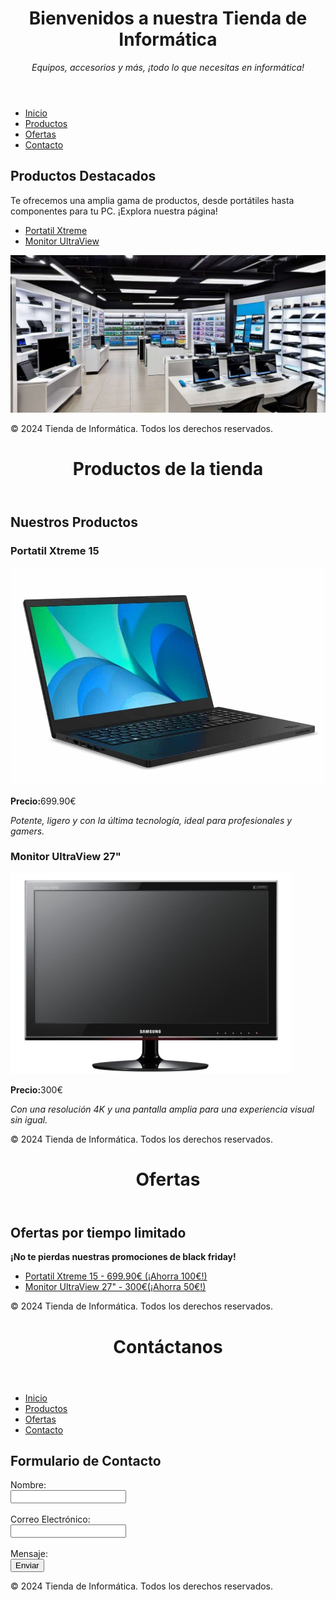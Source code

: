 <!DOCTYPE html>
<html lang="es">
<head>
    <meta charset="UTF-8">
    <meta name="viewport" content="width=device-width, initial-scale=1.0">
</head>
<body>
    <header>
        <h1>Bienvenidos a nuestra Tienda de Informática</h1>
        <p><em>Equipos, accesorios y más, ¡todo lo que necesitas en informática!</em></p>
    </header>
    <nav>
        <ul>
            <li><a href="index.html" title="Página principal">Inicio</a></li>
            <li><a href="productos.html" title="Ver productos">Productos</a></li>
            <li><a href="ofertas.html" title="Ver ofertas">Ofertas</a></li>
            <li><a href="contacto.html" title="Atención al cliente">Contacto</a></li>
        </ul>
    </nav>
    <section>
        <h2>Productos Destacados</h2>
        <p>Te ofrecemos una amplia gama de productos, desde portátiles hasta componentes para tu PC. ¡Explora nuestra página!</p>
        <ul>
            <li><a href="productos.html#portatil" title="Ver portatil Xtreme">Portatil Xtreme</a></li>
            <li><a href="productos.html#monitor" title="Ver monitor UltraView">Monitor UltraView</a></li>
        </ul>
        <img src="https://github.com/Eli16-12/Tienda-inform-tica/blob/main/imagen89d921aac7337a84da709e90e219e207.jpg" alt="Vista de nuestra tienda" title="Tienda de informática">
    </section>
    <footer>
        <p>&copy; 2024 Tienda de Informática. Todos los derechos reservados.</p>
    </footer>
</body>
</html>

<!DOCTYPE html>
<html lang="es">
<head>
    <meta charset="UTF-8">
    <meta name="viewport" content="width=device-width, initial-scale=1.0">
</head>
<body>
    <header>
        <h1>Productos de la tienda</h1>
    </header>
    <section>
        <h2>Nuestros Productos</h2>
        <article id="portatil">
            <h3>Portatil Xtreme 15</h3>
            <img src="https://github.com/Eli16-12/Tienda-inform-tica/blob/main/modelo-acer-1.jpg" alt="Portatil Xtreme 15" title="Portatil Xtreme 15">
            <p><strong>Precio:</strong>699.90€</p>
            <p><em>Potente, ligero y con la última tecnología, ideal para profesionales y gamers.</em></p>
        </article>
        <article id="monitor">
            <h3>Monitor UltraView 27"</h3>
            <img src="https://github.com/Eli16-12/Tienda-inform-tica/blob/main/450_1000.jpg" alt="Monitor UltraView 27" title="Monitor UltraView 27">
            <p><strong>Precio:</strong>300€</p>
            <p><em>Con una resolución 4K y una pantalla amplia para una experiencia visual sin igual.</em></p>
        </article>
    </section>
    <footer>
        <p>&copy; 2024 Tienda de Informática. Todos los derechos reservados.</p>
    </footer>
</body>
</html>

<!DOCTYPE html>
<html lang="es">
<head>
    <meta charset="UTF-8">
    <meta name="viewport" content="width=device-width, initial-scale=1.0">
</head>
<body>
    <header>
        <h1>Ofertas</h1>
    </header>
    <section>
        <h2>Ofertas por tiempo limitado</h2>
        <p><b>¡No te pierdas nuestras promociones de black friday!</b></p>
        <ul>
            <li><a href="productos.html#portatil" title="Portatil Xtreme en oferta">Portatil Xtreme 15 - 699.90€ (¡Ahorra 100€!)</a></li>
            <li><a href="productos.html#monitor" title="Monitor UltraView 27 en oferta">Monitor UltraView 27" - 300€(¡Ahorra 50€!)</a></li>
        </ul>
    </section>
    <footer>
        <p>&copy; 2024 Tienda de Informática. Todos los derechos reservados.</p>
    </footer>
</body>
</html>

<!DOCTYPE html>
<html lang="es">
<head>
    <meta charset="UTF-8">
    <meta name="viewport" content="width=device-width, initial-scale=1.0">
</head>
<body>
    <header>
        <h1>Contáctanos</h1>
    </header>
    <nav>
        <ul>
            <li><a href="index.html" title="Página principal">Inicio</a></li>
            <li><a href="productos.html" title="Ver productos">Productos</a></li>
            <li><a href="ofertas.html" title="Ver ofertas">Ofertas</a></li>
            <li><a href="contacto.html" title="Atención al cliente">Contacto</a></li>
        </ul>
    </nav>
    <section>
        <h2>Formulario de Contacto</h2>
        <form action="enviar_contacto.php" method="POST">
            <label for="nombre">Nombre:</label><br>
            <input type="text" id="nombre" name="nombre" required><br><br>
            <label for="email">Correo Electrónico:</label><br>
            <input type="email" id="email" name="email" required><br><br>
            <label for="mensaje">Mensaje:</label><br>
            <input type="submit" value="Enviar">
        </form>
    </section>
    <footer>
        <p>&copy; 2024 Tienda de Informática. Todos los derechos reservados.</p>
    </footer>
</body>
</html>

